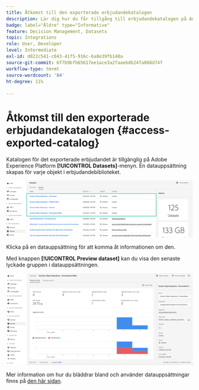 ```yaml
---
title: Åtkomst till den exporterade erbjudandekatalogen
description: Lär dig hur du får tillgång till erbjudandekatalogen på Adobe Experience Platform när den har exporterats
badge: label="Äldre" type="Informative"
feature: Decision Management, Datasets
topic: Integrations
role: User, Developer
level: Intermediate
exl-id: d822c541-c043-41f5-916c-6a8e39fb148a
source-git-commit: 6f7b9bfb65617ee1ace3a2faaebdb24fa068d74f
workflow-type: tm+mt
source-wordcount: '84'
ht-degree: 11%

---
```


# Åtkomst till den exporterade erbjudandekatalogen {#access-exported-catalog}

Katalogen för det exporterade erbjudandet är tillgänglig på Adobe Experience Platform **[!UICONTROL Datasets]**-menyn. En datauppsättning skapas för varje objekt i erbjudandebiblioteket.

![](../assets/datasets-list.png)

Klicka på en datauppsättning för att komma åt informationen om den.

Med knappen **[!UICONTROL Preview dataset]** kan du visa den senaste lyckade gruppen i datauppsättningen.

![](../assets/dataset-activity.png)

Mer information om hur du bläddrar bland och använder datauppsättningar finns på [den här sidan](../../data/get-started-datasets.md).
